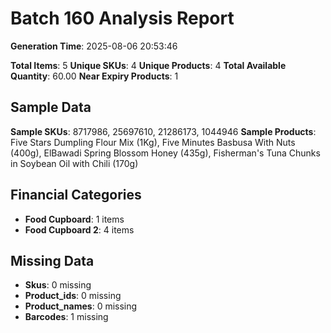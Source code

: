 # Batch 160 Analysis Report

**Generation Time**: 2025-08-06 20:53:46

**Total Items**: 5
**Unique SKUs**: 4
**Unique Products**: 4
**Total Available Quantity**: 60.00
**Near Expiry Products**: 1

## Sample Data
**Sample SKUs**: 8717986, 25697610, 21286173, 1044946
**Sample Products**: Five Stars Dumpling Flour Mix (1Kg), Five Minutes Basbusa With Nuts (400g), ElBawadi Spring Blossom Honey (435g), Fisherman's Tuna Chunks in Soybean Oil with Chili (170g)

## Financial Categories
- **Food Cupboard**: 1 items
- **Food Cupboard 2**: 4 items

## Missing Data
- **Skus**: 0 missing
- **Product_ids**: 0 missing
- **Product_names**: 0 missing
- **Barcodes**: 1 missing
